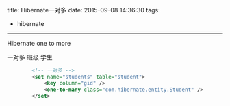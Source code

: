 title: Hibernate一对多
date: 2015-09-08 14:36:30
tags:
- hibernate
---

Hibernate one to more
<!--more-->
一对多
班级 学生

~~~xml
		<!-- 一对多 -->
		<set name="students" table="student">
			<key column="gid" />
			<one-to-many class="com.hibernate.entity.Student" />
		</set>
~~~